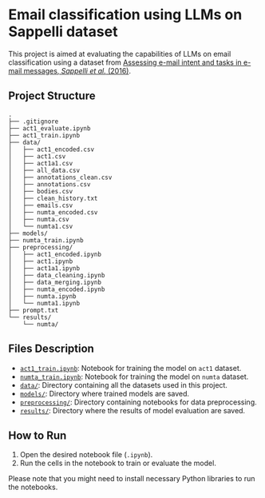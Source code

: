 # Email classification using LLMs on Sappelli dataset

This project is aimed at evaluating the capabilities of LLMs on email classification using a dataset from [Assessing e-mail intent and tasks in e-mail messages, *Sappelli et al.* (2016)](https://www.sciencedirect.com/science/article/pii/S0020025516301438#sec0003).

## Project Structure

```
.
├── .gitignore
├── act1_evaluate.ipynb
├── act1_train.ipynb
├── data/
│   ├── act1_encoded.csv
│   ├── act1.csv
│   ├── act1a1.csv
│   ├── all_data.csv
│   ├── annotations_clean.csv
│   ├── annotations.csv
│   ├── bodies.csv
│   ├── clean_history.txt
│   ├── emails.csv
│   ├── numta_encoded.csv
│   ├── numta.csv
│   └── numta1.csv
├── models/
├── numta_train.ipynb
├── preprocessing/
│   ├── act1_encoded.ipynb
│   ├── act1.ipynb
│   ├── act1a1.ipynb
│   ├── data_cleaning.ipynb
│   ├── data_merging.ipynb
│   ├── numta_encoded.ipynb
│   ├── numta.ipynb
│   └── numta1.ipynb
├── prompt.txt
└── results/
    └── numta/
```

## Files Description

- [`act1_train.ipynb`](command:_github.copilot.openRelativePath?%5B%22act1_train.ipynb%22%5D "act1_train.ipynb"): Notebook for training the model on `act1` dataset.
- [`numta_train.ipynb`](command:_github.copilot.openRelativePath?%5B%22numta_train.ipynb%22%5D "numta_train.ipynb"): Notebook for training the model on `numta` dataset.
- [`data/`](command:_github.copilot.openRelativePath?%5B%22data%2F%22%5D "data/"): Directory containing all the datasets used in this project.
- [`models/`](command:_github.copilot.openRelativePath?%5B%22models%2F%22%5D "models/"): Directory where trained models are saved.
- [`preprocessing/`](command:_github.copilot.openRelativePath?%5B%22preprocessing%2F%22%5D "preprocessing/"): Directory containing notebooks for data preprocessing.
- [`results/`](command:_github.copilot.openRelativePath?%5B%22results%2F%22%5D "results/"): Directory where the results of model evaluation are saved.

## How to Run

1. Open the desired notebook file (`.ipynb`).
2. Run the cells in the notebook to train or evaluate the model.

Please note that you might need to install necessary Python libraries to run the notebooks.
